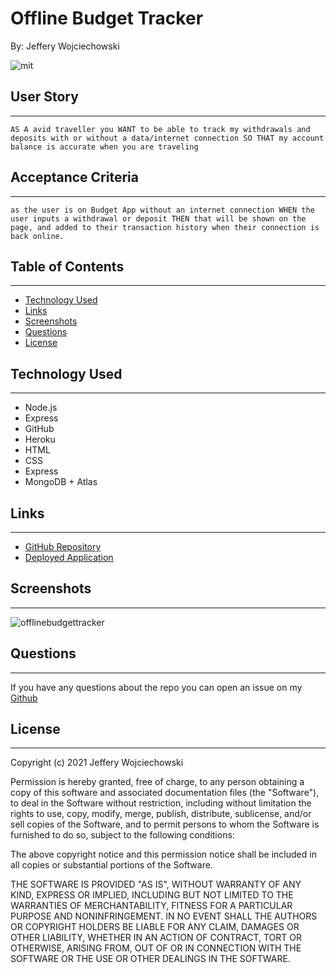 # Offline Budget Tracker
By: Jeffery Wojciechowski

![mit](https://img.shields.io/badge/license-MIT-brightgreen)


## User Story
___
```
AS A avid traveller you WANT to be able to track my withdrawals and deposits with or without a data/internet connection SO THAT my account balance is accurate when you are traveling
```


## Acceptance Criteria
___

```
as the user is on Budget App without an internet connection WHEN the user inputs a withdrawal or deposit THEN that will be shown on the page, and added to their transaction history when their connection is back online.
```

## Table of Contents
---

* [Technology Used](#technology-used)
* [Links](#links)
* [Screenshots](#Screenshots)
* [Questions](#questions)
* [License](#License)

## Technology Used
___

* Node.js
* Express
* GitHub
* Heroku
* HTML
* CSS
* Express
* MongoDB + Atlas



## Links
___
- [GitHub Repository](https://github.com/Jefferywojo98/OfflineBudgetTrackers)
- [Deployed Application](https://offlinebudgettrackers.herokuapp.com/)


## Screenshots
___

![offlinebudgettracker](https://user-images.githubusercontent.com/87153472/148507450-8cc21480-9937-422c-85fd-1563992f645b.png)



## Questions
___

If you have any questions about the repo you can open an issue on my [Github](https://github.com/Jefferywojo98/Note-Taking/issues)

## License
___

Copyright (c) 2021 Jeffery Wojciechowski

Permission is hereby granted, free of charge, to any person obtaining a copy
of this software and associated documentation files (the "Software"), to deal
in the Software without restriction, including without limitation the rights
to use, copy, modify, merge, publish, distribute, sublicense, and/or sell
copies of the Software, and to permit persons to whom the Software is
furnished to do so, subject to the following conditions:

The above copyright notice and this permission notice shall be included in all
copies or substantial portions of the Software.

THE SOFTWARE IS PROVIDED "AS IS", WITHOUT WARRANTY OF ANY KIND, EXPRESS OR
IMPLIED, INCLUDING BUT NOT LIMITED TO THE WARRANTIES OF MERCHANTABILITY,
FITNESS FOR A PARTICULAR PURPOSE AND NONINFRINGEMENT. IN NO EVENT SHALL THE
AUTHORS OR COPYRIGHT HOLDERS BE LIABLE FOR ANY CLAIM, DAMAGES OR OTHER
LIABILITY, WHETHER IN AN ACTION OF CONTRACT, TORT OR OTHERWISE, ARISING FROM,
OUT OF OR IN CONNECTION WITH THE SOFTWARE OR THE USE OR OTHER DEALINGS IN THE
SOFTWARE.
